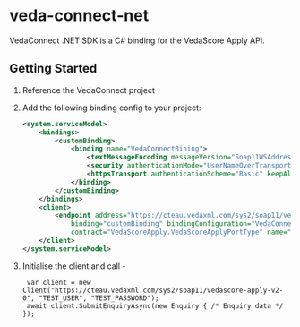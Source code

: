 # veda-connect-net

VedaConnect .NET SDK is a C# binding for the VedaScore Apply API.

## Getting Started

1. Reference the VedaConnect project
2. Add the following binding config to your project:

	```xml
	<system.serviceModel>
		<bindings>
			<customBinding>
				<binding name="VedaConnectBining">
					<textMessageEncoding messageVersion="Soap11WSAddressing10" />
					<security authenticationMode="UserNameOverTransport" includeTimestamp="false" />
					<httpsTransport authenticationScheme="Basic" keepAliveEnabled="false" />
				</binding>
			</customBinding>
		</bindings>
		<client>
			<endpoint address="https://cteau.vedaxml.com/sys2/soap11/vedascore-apply-v2-0"
				binding="customBinding" bindingConfiguration="VedaConnectBining"
				contract="VedaScoreApply.VedaScoreApplyPortType" name="VedaConnectEndpoint" />
		</client>
	</system.serviceModel>
	```

3. Initialise the client and call -

   ```code
    var client = new Client("https://cteau.vedaxml.com/sys2/soap11/vedascore-apply-v2-0", "TEST_USER", "TEST_PASSWORD");
    await client.SubmitEnquiryAsync(new Enquiry { /* Enquiry data */ });
    ```

